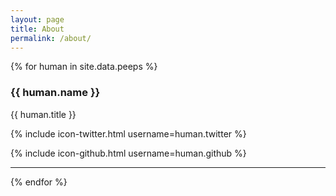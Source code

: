 ```yaml
---
layout: page
title: About
permalink: /about/
---
```


{% for human in site.data.peeps %}
### {{ human.name }}
{{ human.title }}

{% include icon-twitter.html username=human.twitter %}

{% include icon-github.html username=human.github %}

----
{% endfor %}
